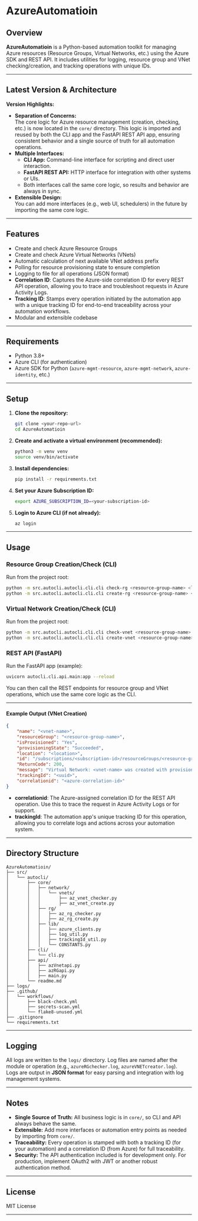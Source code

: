 # AzureAutomatioin

## Overview

**AzureAutomatioin** is a Python-based automation toolkit for managing Azure resources (Resource Groups, Virtual Networks, etc.) using the Azure SDK and REST API. It includes utilities for logging, resource group and VNet checking/creation, and tracking operations with unique IDs.

---

## Latest Version & Architecture

**Version Highlights:**
- **Separation of Concerns:**  
  The core logic for Azure resource management (creation, checking, etc.) is now located in the `core/` directory. This logic is imported and reused by both the CLI app and the FastAPI REST API app, ensuring consistent behavior and a single source of truth for all automation operations.
- **Multiple Interfaces:**  
  - **CLI App:** Command-line interface for scripting and direct user interaction.
  - **FastAPI REST API:** HTTP interface for integration with other systems or UIs.
  - Both interfaces call the same core logic, so results and behavior are always in sync.
- **Extensible Design:**  
  You can add more interfaces (e.g., web UI, schedulers) in the future by importing the same core logic.

---

## Features

- Create and check Azure Resource Groups
- Create and check Azure Virtual Networks (VNets)
- Automatic calculation of next available VNet address prefix
- Polling for resource provisioning state to ensure completion
- Logging to file for all operations (JSON format)
- **Correlation ID**: Captures the Azure-side correlation ID for every REST API operation, allowing you to trace and troubleshoot requests in Azure Activity Logs.
- **Tracking ID**: Stamps every operation initiated by the automation app with a unique tracking ID for end-to-end traceability across your automation workflows.
- Modular and extensible codebase

---

## Requirements

- Python 3.8+
- Azure CLI (for authentication)
- Azure SDK for Python (`azure-mgmt-resource`, `azure-mgmt-network`, `azure-identity`, etc.)

---

## Setup

1. **Clone the repository:**
    ```sh
    git clone <your-repo-url>
    cd AzureAutomatioin
    ```

2. **Create and activate a virtual environment (recommended):**
    ```sh
    python3 -m venv venv
    source venv/bin/activate
    ```

3. **Install dependencies:**
    ```sh
    pip install -r requirements.txt
    ```

4. **Set your Azure Subscription ID:**
    ```sh
    export AZURE_SUBSCRIPTION_ID=<your-subscription-id>
    ```

5. **Login to Azure CLI (if not already):**
    ```sh
    az login
    ```

---

## Usage

### Resource Group Creation/Check (CLI)

Run from the project root:
```sh
python -m src.autocli.autocli.cli.cli check-rg <resource-group-name> <location>
python -m src.autocli.autocli.cli.cli create-rg <resource-group-name> <location>
```

### Virtual Network Creation/Check (CLI)

Run from the project root:
```sh
python -m src.autocli.autocli.cli.cli check-vnet <resource-group-name> <location> <vnet-name>
python -m src.autocli.autocli.cli.cli create-vnet <resource-group-name> <location> <vnet-name>
```

### REST API (FastAPI)

Run the FastAPI app (example):
```sh
uvicorn autocli.cli.api.main:app --reload
```
You can then call the REST endpoints for resource group and VNet operations, which use the same core logic as the CLI.

---

#### Example Output (VNet Creation)
```json
{
    "name": "<vnet-name>",
    "resourceGroup": "<resource-group-name>",
    "isProvisioned": "Yes",
    "provisioningState": "Succeeded",
    "location": "<location>",
    "id": "/subscriptions/<subscription-id>/resourceGroups/<resource-group-name>/providers/Microsoft.Network/virtualNetworks/<vnet-name>",
    "ReturnCode": 200,
    "message": "Virtual Network: <vnet-name> was created with provisioningState: Succeeded",
    "trackingId": "<uuid>",
    "correlationid": "<azure-correlation-id>"
}
```
- **correlationid**: The Azure-assigned correlation ID for the REST API operation. Use this to trace the request in Azure Activity Logs or for support.
- **trackingId**: The automation app's unique tracking ID for this operation, allowing you to correlate logs and actions across your automation system.

---

## Directory Structure

```
AzureAutomatioin/
├── src/
│   └── autocli/
│       ├── core/
│       │   ├── network/
│       │   │   └── vnets/
│       │   │       ├── az_vnet_checker.py
│       │   │       ├── az_vnet_create.py
│       │   ├── rg/
│       │   │   ├── az_rg_checker.py
│       │   │   ├── az_rg_create.py
│       │   ├── lib/
│       │   │   ├── azure_clients.py
│       │   │   ├── log_util.py
│       │   │   ├── trackingId_util.py
│       │   │   └── CONSTANTS.py
│       ├── cli/
│       │   └── cli.py
│       ├── api/
│       │   ├── azVnetapi.py
│       │   ├── azRGapi.py
│       │   ├── main.py
│       └── readme.md
├── logs/
├── .github/
│   └── workflows/
│       ├── black-check.yml
│       ├── secrets-scan.yml
│       └── flake8-unused.yml
├── .gitignore
└── requirements.txt
```

---

## Logging

All logs are written to the `logs/` directory. Log files are named after the module or operation (e.g., `azureRGchecker.log`, `azureVNETcreator.log`).  
Logs are output in **JSON format** for easy parsing and integration with log management systems.

---

## Notes

- **Single Source of Truth:** All business logic is in `core/`, so CLI and API always behave the same.
- **Extensible:** Add more interfaces or automation entry points as needed by importing from `core/`.
- **Traceability:** Every operation is stamped with both a tracking ID (for your automation) and a correlation ID (from Azure) for full traceability.
- **Security:** The API authentication included is for development only. For production, implement OAuth2 with JWT or another robust authentication method.

---

## License

MIT License

---